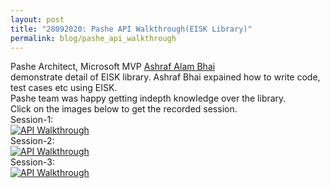 ```yaml
---
layout: post
title: "28092020: Pashe API Walkthrough(EISK Library)"
permalink: blog/pashe_api_walkthrough
---
```


Pashe Architect, Microsoft MVP [Ashraf Alam Bhai](https://www.linkedin.com/in/ashrafalam/)  
demonstrate detail of EISK library. Ashraf Bhai expained how to write code, test cases etc using EISK.  
Pashe team was happy getting indepth knowledge over the library.  
Click on the images below to get the recorded session.  
Session-1:  
[![API Walkthrough](http://img.youtube.com/vi/aS_1sXKnetk/0.jpg)](https://www.youtube.com/watch?v=aS_1sXKnetk "Session-1")  
Session-2:    
[![API Walkthrough](http://img.youtube.com/vi/XZjBN37Wpcc/0.jpg)](https://www.youtube.com/watch?v=XZjBN37Wpcc "Session-2")  
Session-3:  
[![API Walkthrough](http://img.youtube.com/vi/qljfxs-gdNc/0.jpg)](https://www.youtube.com/watch?v=qljfxs-gdNc "Session-3")     

